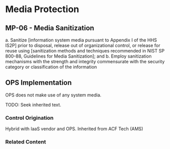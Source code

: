 # Media Protection
## MP-06 - Media Sanitization

a. Sanitize [information system media pursuant to Appendix I of the HHS IS2P] prior to disposal, release out of organizational control, or release for reuse using [sanitization methods and techniques recommended in NIST SP 800-88, Guidelines for Media Sanitization]; and
b. Employ sanitization mechanisms with the strength and integrity commensurate with the security category or classification of the information

## OPS Implementation

OPS does not make use of any system media.

TODO: Seek inherited text.

### Control Origination

Hybrid with IaaS vendor and OPS. Inherited from ACF Tech (AMS)

### Related Content

